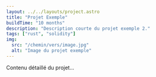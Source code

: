 ```yaml
---
layout: ../../layouts/project.astro
title: "Projet Exemple"
buildTime: "10 months"
description: "Description courte du projet exemple 2."
tags: ["rust", "solidity"]
img:
  src: "/chemin/vers/image.jpg"
  alt: "Image du projet exemple"
---
```


Contenu détaillé du projet...